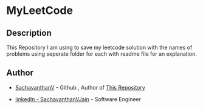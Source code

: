 # MyLeetCode

## Description
This Repository I am using to save my leetcode solution with the names of problems using seperate folder for each with readme file for an explanation. 


## Author

- [SachayanthanV](https://github.com/johndoe) - Github , Author of [This Repository](https://github.com/Sachayanthan-V/MyLeetCode)

- [linkedIn - SachayanthanVJain](https://www.linkedin.com/in/sachayanthan-v-jain-040838150/) - Software Engineer